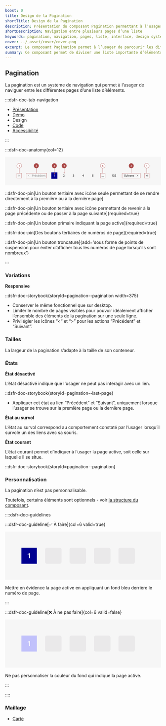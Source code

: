 ```yaml
---
boost: 0
title: Design de la Pagination
shortTitle: Design de la Pagination
description: Présentation du composant Pagination permettant à l’usager de naviguer facilement entre les pages d’une liste d’éléments trop longue pour être affichée en une seule fois.
shortDescription: Navigation entre plusieurs pages d’une liste
keywords: pagination, navigation, pages, liste, interface, design système, DSFR, accessibilité
cover: ../_asset/cover/cover.png
excerpt: Le composant Pagination permet à l’usager de parcourir les différentes pages d’une liste d’éléments, avec des repères clairs, une troncature automatique et des actions de navigation simples.
summary: Ce composant permet de diviser une liste importante d’éléments en plusieurs pages pour améliorer la lisibilité et l’expérience de navigation. Il intègre des repères de position, des boutons d’accès direct et une gestion responsive adaptée. Sa structure fixe garantit la cohérence et l’accessibilité dans l’ensemble des parcours utilisateurs tout en optimisant le référencement du contenu.
---
```


## Pagination

La pagination est un système de navigation qui permet à l’usager de naviguer entre les différentes pages d’une liste d’éléments.

:::dsfr-doc-tab-navigation

- [Présentation](../index.md)
- [Démo](../demo/index.md)
- Design
- [Code](../code/index.md)
- [Accessibilité](../accessibility/index.md)

:::

:::dsfr-doc-anatomy{col=12}

![Anatomie du bouton](../_asset/anatomy/anatomy-1.png)

::dsfr-doc-pin[Un bouton tertiaire avec icône seule permettant de se rendre directement à la première ou à la dernière page]

::dsfr-doc-pin[Un bouton tertiaire avec icône permettant de revenir à la page précédente ou de passer à la page suivante]{required=true}

::dsfr-doc-pin[Un bouton primaire indiquant la page active]{required=true}

::dsfr-doc-pin[Des boutons tertiaires de numéros de page]{required=true}

::dsfr-doc-pin[Un bouton troncature]{add='sous forme de points de suspension pour éviter d’afficher tous les numéros de page lorsqu’ils sont nombreux'}

:::

### Variations

**Responsive**

::dsfr-doc-storybook{storyId=pagination--pagination width=375}

- Conserver le même fonctionnel que sur desktop.
- Limiter le nombre de pages visibles pour pouvoir idéalement afficher l’ensemble des éléments de la pagination sur une seule ligne.
- Privilégier les icônes “<“ et “>” pour les actions “Précédent” et “Suivant”.

### Tailles

La largeur de la pagination s’adapte à la taille de son conteneur.

### États

**État désactivé**

L’état désactivé indique que l'usager ne peut pas interagir avec un lien.

::dsfr-doc-storybook{storyId=pagination--last-page}

- Appliquer cet état au lien “Précédent” et “Suivant”, uniquement lorsque l’usager se trouve sur la première page ou la dernière page.

**État au survol**

L’état au survol correspond au comportement constaté par l’usager lorsqu’il survole un des liens avec sa souris.

**État courant**

L’état courant permet d’indiquer à l’usager la page active, soit celle sur laquelle il se situe.

::dsfr-doc-storybook{storyId=pagination--pagination}

### Personnalisation

La pagination n’est pas personnalisable.

Toutefois, certains éléments sont optionnels - voir [la structure du composant](#pagination).

::::dsfr-doc-guidelines

:::dsfr-doc-guideline[✅ À faire]{col=6 valid=true}

![À faire](../_asset/custom/do-1.png)

Mettre en évidence la page active en appliquant un fond bleu derrière le numéro de page.

:::

:::dsfr-doc-guideline[❌ À ne pas faire]{col=6 valid=false}

![À ne pas faire](../_asset/custom/dont-1.png)

Ne pas personnaliser la couleur du fond qui indique la page active.

:::

::::

### Maillage

- [Carte](../../../../card/_part/doc/index.md)
